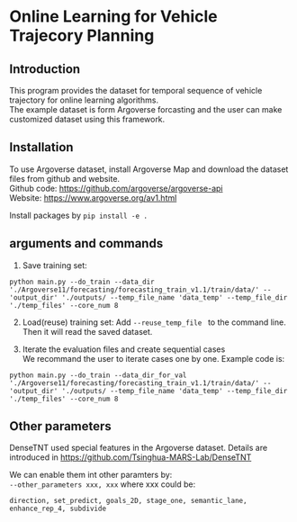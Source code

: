 # Online Learning for Vehicle Trajecory Planning

## Introduction 
This program provides the dataset for temporal sequence of vehicle trajectory for online learning algorithms.  
The example dataset is form Argoverse forcasting and the user can make customized dataset using this framework.

## Installation
To use Argoverse dataset, install Argoverse Map and download the dataset files from github and website.  
Github code: https://github.com/argoverse/argoverse-api  
Website: https://www.argoverse.org/av1.html  

Install packages by 
``` pip install -e . ```

## arguments and commands
1. Save training set:  
```
python main.py --do_train --data_dir './Argoverse11/forecasting/forecasting_train_v1.1/train/data/' --'output_dir' './outputs/ --temp_file_name 'data_temp' --temp_file_dir './temp_files' --core_num 8
```

2. Load(reuse) training set:
Add ```--reuse_temp_file ``` to the command line. Then it will read the saved dataset.


3. Iterate the evaluation files and create sequential cases  
We recommand the user to iterate cases one by one. Example code is:

```
python main.py --do_train --data_dir_for_val './Argoverse11/forecasting/forecasting_train_v1.1/train/data/' --'output_dir' './outputs/ --temp_file_name 'data_temp' --temp_file_dir './temp_files' --core_num 8
```


## Other parameters
DenseTNT used special features in the Argoverse dataset. Details are introduced in https://github.com/Tsinghua-MARS-Lab/DenseTNT

We can enable them int other paramters by:  
``` --other_parameters xxx, xxx ``` where xxx could be: 
```
direction, set_predict, goals_2D, stage_one, semantic_lane, enhance_rep_4, subdivide
```